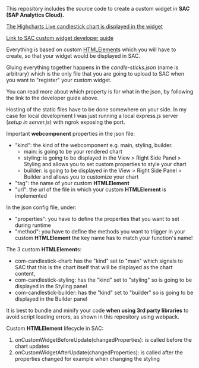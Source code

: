 This repository includes the source code to create a custom widget in **SAC (SAP Analytics Cloud).**

[The Highcharts Live candlestick chart is displayed in the widget](https://www.highcharts.com/demo/stock/live-candlestick)

[Link to SAC custom widget developer guide](https://help.sap.com/docs/SAP_ANALYTICS_CLOUD/0ac8c6754ff84605a4372468d002f2bf/75311f67527c41638ceb89af9cd8af3e.html)

Everything is based on custom [HTMLElement](https://developer.mozilla.org/en-US/docs/Web/API/HTMLElement)s which you will have to create, so that your widget would be displayed in SAC.

Gluing everything together happens in the _candle-sticks.json_ (name is arbitrary) which is the only file that you are going to upload to SAC when you want to "register" your custom widget.

You can read more about which property is for what in the json, by following the link to the developer guide above.

Hosting of the static files have to be done somewhere on your side. In my case for local development I was just running a local express.js server (_setup in server.js_) with ngrok exposing the port.

Important **webcomponent** properties in the json file:
- "kind": the kind of the webcomponent e.g. main, styling, builder.
  -  main: is going to be your rendered chart
  -  styling: is going to be displayed in the View > Right Side Panel > Styling and allows you to set custom properties to style your chart
  -  builder: is going to be displayed in the View > Right Side Panel > Builder and allows you to customize your chart
-  "tag": the name of your custom **HTMLElement**
-  "url": the url of the file in which your custom **HTMLElement** is implemented

In the json config file, under:
- "properties": you have to define the properties that you want to set during runtime
- "method": you have to define the methods you want to trigger in your custom **HTMLElement** the key name has to match your function's name!

The 3 custom **HTMLElement**s:
 - com-candlestick-chart: has the "kind" set to "main" which signals to SAC that this is the chart itself that will be displayed as the chart content,
 - com-candlestick-styling: has the "kind" set to "styling" so is going to be displayed in the Styling panel
 - com-candlestick-builder: has the "kind" set to "builder" so is going to be displayed in the Builder panel

It is best to bundle and minify your code **when using 3rd party libraries** to avoid script loading errors, as shown in this repository using webpack.

Custom **HTMLElement** lifecycle in SAC:
1. onCustomWidgetBeforeUpdate(changedProperties): is called before the chart updates
2. onCustomWidgetAfterUpdate(changedProperties): is called after the properties changed for example when changing the styling
